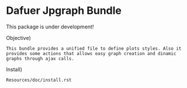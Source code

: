 Dafuer Jpgraph Bundle
=====================

This package is under development!


Objective)

    This bundle provides a unified file to define plots styles. Also it provides some actions that allows easy graph creation and dinamic graphs through ajax calls.

Install)

    Resources/doc/install.rst